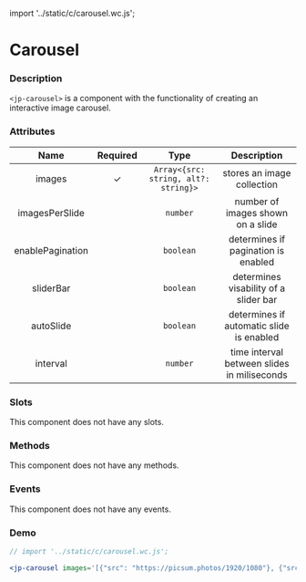 import '../static/c/carousel.wc.js';

# Carousel

### Description

`<jp-carousel>` is a component with the functionality of creating an interactive image carousel.

### Attributes

|     **Name**     | **Required** |               **Type**               |               **Description**               |
| :--------------: | :----------: | :----------------------------------: | :-----------------------------------------: |
|      images      |      ✓       | `Array<{src: string, alt?: string}>` |         stores an image collection          |
|  imagesPerSlide  |              |               `number`               |      number of images shown on a slide      |
| enablePagination |              |              `boolean`               |     determines if pagination is enabled     |
|    sliderBar     |              |              `boolean`               |    determines visability of a slider bar    |
|    autoSlide     |              |              `boolean`               |  determines if automatic slide is enabled   |
|     interval     |              |               `number`               | time interval between slides in miliseconds |

### Slots

This component does not have any slots.

### Methods

This component does not have any methods.

### Events

This component does not have any events.

### Demo

```jsx live
// import '../static/c/carousel.wc.js';

<jp-carousel images='[{"src": "https://picsum.photos/1920/1080"}, {"src": "https://picsum.photos/1280/720"}, {"src": "https://picsum.photos//600"}]'></jp-carousel>
```
